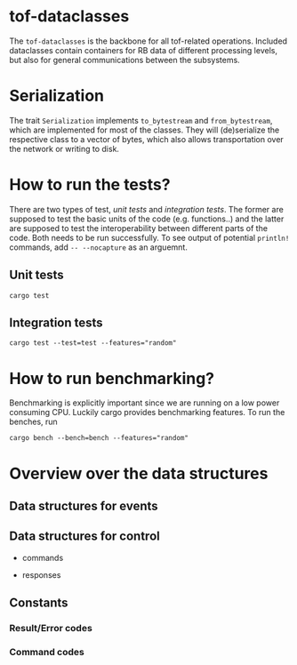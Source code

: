 # tof-dataclasses

The `tof-dataclasses` is the backbone for all tof-related operations.
Included dataclasses contain containers for RB data of different 
processing levels, but also for general communications between
the subsystems.

# Serialization

The trait `Serialization` implements `to_bytestream` and `from_bytestream`, 
which are implemented for most of the classes. They will (de)serialize the 
respective class to a vector of bytes, which also allows transportation 
over the network or writing to disk.


# How to run the tests?

There are two types of test, _unit tests_ and _integration tests_. The former
are supposed to test the basic units of the code (e.g. functions..) and the 
latter are supposed to test the interoperability between different parts of the 
code. Both needs to be run successfully.
To see output of potential `println!` commands, add `-- --nocapture` as an arguemnt.

## Unit tests

`cargo test`

## Integration tests

`cargo test --test=test --features="random"`

# How to run benchmarking?

Benchmarking is explicitly important since we are 
running on a low power consuming CPU.
Luckily cargo provides benchmarking features. To 
run the benches, run

`cargo bench --bench=bench --features="random"`

# Overview over the data structures

## Data structures for events


## Data structures for control

* commands

* responses

## Constants

### Result/Error codes

### Command codes

